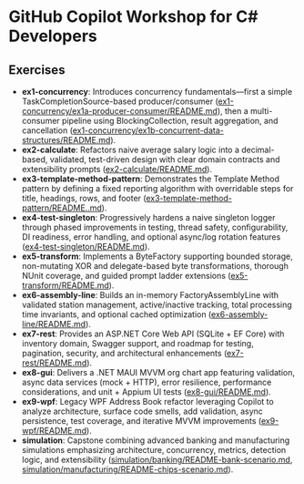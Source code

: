 # GitHub Copilot Workshop for C# Developers

## Exercises
- **ex1-concurrency**: Introduces concurrency fundamentals—first a simple TaskCompletionSource-based producer/consumer ([ex1-concurrency/ex1a-producer-consumer/README.md](ex1-concurrency/ex1a-producer-consumer/README.md)), then a multi-consumer pipeline using BlockingCollection, result aggregation, and cancellation ([ex1-concurrency/ex1b-concurrent-data-structures/README.md](ex1-concurrency/ex1b-concurrent-data-structures/README.md)).
- **ex2-calculate**: Refactors naive average salary logic into a decimal-based, validated, test-driven design with clear domain contracts and extensibility prompts ([ex2-calculate/README.md](ex2-calculate/README.md)).
- **ex3-template-method-pattern**: Demonstrates the Template Method pattern by defining a fixed reporting algorithm with overridable steps for title, headings, rows, and footer ([ex3-template-method-pattern/README..md](ex3-template-method-pattern/README..md)).
- **ex4-test-singleton**: Progressively hardens a naive singleton logger through phased improvements in testing, thread safety, configurability, DI readiness, error handling, and optional async/log rotation features ([ex4-test-singleton/README.md](ex4-test-singleton/README.md)).
- **ex5-transform**: Implements a ByteFactory supporting bounded storage, non-mutating XOR and delegate-based byte transformations, thorough NUnit coverage, and guided prompt ladder extensions ([ex5-transform/README.md](ex5-transform/README.md)).
- **ex6-assembly-line**: Builds an in-memory FactoryAssemblyLine with validated station management, active/inactive tracking, total processing time invariants, and optional cached optimization ([ex6-assembly-line/README.md](ex6-assembly-line/README.md)).
- **ex7-rest**: Provides an ASP.NET Core Web API (SQLite + EF Core) with inventory domain, Swagger support, and roadmap for testing, pagination, security, and architectural enhancements ([ex7-rest/README.md](ex7-rest/README.md)).
- **ex8-gui**: Delivers a .NET MAUI MVVM org chart app featuring validation, async data services (mock + HTTP), error resilience, performance considerations, and unit + Appium UI tests ([ex8-gui/README.md](ex8-gui/README.md)).
- **ex9-wpf**: Legacy WPF Address Book refactor leveraging Copilot to analyze architecture, surface code smells, add validation, async persistence, test coverage, and iterative MVVM improvements ([ex9-wpf/README.md](ex9-wpf/README.md)).
- **simulation**: Capstone combining advanced banking and manufacturing simulations emphasizing architecture, concurrency, metrics, detection logic, and extensibility ([simulation/banking/README-bank-scenario.md](simulation/banking/README-bank-scenario.md), [simulation/manufacturing/README-chips-scenario.md](simulation/manufacturing/README-chips-scenario.md)).
